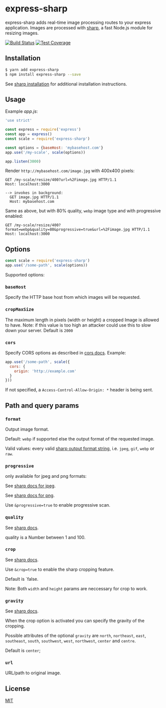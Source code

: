 # express-sharp

express-sharp adds real-time image processing routes to your express application. Images are processed with [sharp](https://github.com/lovell/sharp), a fast Node.js module for resizing images.

[![Build Status][travis-image]][travis-url]
[![Test Coverage][coveralls-image]][coveralls-url]

## Installation

```sh
$ yarn add express-sharp
$ npm install express-sharp --save
```

See [sharp installation](http://sharp.dimens.io/en/stable/install/) for additional installation instructions.

## Usage

Example *app.js*:

```js
'use strict'

const express = require('express')
const app = express()
const scale = require('express-sharp')

const options = {baseHost: 'mybasehost.com'}
app.use('/my-scale', scale(options))

app.listen(3000)
```

Render `http://mybasehost.com/image.jpg` with 400x400 pixels:

```
GET /my-scale/resize/400?url=%2Fimage.jpg HTTP/1.1
Host: localhost:3000

--> invokes in background:
  GET image.jpg HTTP/1.1
  Host: mybasehost.com
```

Same as above, but with 80% quality, `webp` image type and with progressive enabled:

```
GET /my-scale/resize/400?format=webp&quality=80&progressive=true&url=%2Fimage.jpg HTTP/1.1
Host: localhost:3000
```

## Options

```js
const scale = require('express-sharp')
app.use('/some-path', scale(options))
```

Supported options:

### `baseHost`

Specify the HTTP base host from which images will be requested.

### `cropMaxSize`

The maximum length in pixels (width or height) a cropped Image is allowed to have.
Note: if this value is too high an attacker could use this to slow down your server.
Default is `2000`

### `cors`

Specify CORS options as described in [cors docs](https://github.com/expressjs/cors). Example:

```js
app.use('/some-path', scale({
  cors: {
    origin: 'http://example.com'
  }
}))
```

If not specified, a `Access-Control-Allow-Origin: *` header is being sent.

## Path and query params

### `format`

Output image format.

Default: `webp` if supported else the output format of the requested image.

Valid values: every valid [sharp output format string](http://sharp.dimens.io/en/stable/api-output/#toformat), i.e. `jpeg`, `gif`, `webp` or `raw`.

### `progressive`

only available for jpeg and png formats:

See [sharp docs for jpeg](http://sharp.dimens.io/en/stable/api-output/#jpeg).

See [sharp docs for png](http://sharp.dimens.io/en/stable/api-output/#png).

Use `&progressive=true` to enable progressive scan.

### `quality`

See [sharp docs](http://sharp.dimens.io/en/stable/api-output/).

quality is a Number between 1 and 100.

### `crop`

See [sharp docs](http://sharp.dimens.io/en/stable/api-resize/#crop).

Use `&crop=true` to enable the sharp cropping feature. 

Default is `false.

Note: Both `width` and `height` params are neccessary for crop to work.

### `gravity`

See [sharp docs](http://sharp.dimens.io/en/stable/api-resize/#crop).

When the crop option is activated you can specify the gravity of the cropping.

Possible attributes of the optional `gravity` are 
`north`, `northeast`, `east`, `southeast`, `south`, `southwest`, `west`, `northwest`, `center` and `centre`.

Default is `center`;


### `url`

URL/path to original image.

## License

  [MIT](LICENSE)

[travis-image]: https://img.shields.io/travis/pmb0/express-sharp/master.svg
[travis-url]: https://travis-ci.org/pmb0/express-sharp
[coveralls-image]: https://img.shields.io/coveralls/pmb0/express-sharp/master.svg
[coveralls-url]: https://coveralls.io/r/pmb0/express-sharp?branch=master
